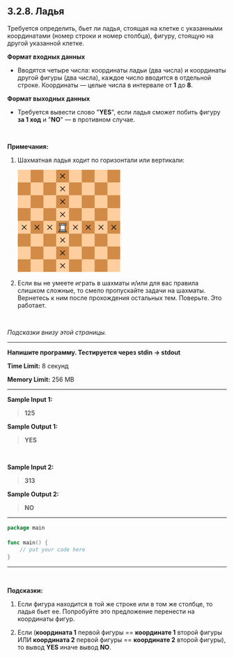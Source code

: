 ## 3.2.8. Ладья

Требуется определить, бьет ли ладья, стоящая на клетке с указанными координатами (номер строки и номер столбца), фигуру, стоящую на другой указанной клетке.

**Формат входных данных**
* Вводятся четыре числа: координаты ладьи (два числа) и координаты другой фигуры (два числа), каждое число вводится в отдельной строке. Координаты — целые числа в интервале от **1** до **8**.

**Формат выходных данных**
* Требуется вывести слово "**YES**", если ладья сможет побить фигуру **за 1 ход** и "**NO**" — в противном случае. 

<br />

**Примечания:**

1. Шахматная ладья ходит по горизонтали или вертикали: 

    <img alt="" height="234" src="./doc/image.png" width="236"></p>

2. Если вы не умеете играть в шахматы и/или для вас правила слишком сложные, то смело пропускайте задачи на шахматы. Вернетесь к ним после прохождения остальных тем. Поверьте. Это работает. 

<br />

*Подсказки внизу этой страницы.*
___
**Напишите программу. Тестируется через stdin → stdout**

**Time Limit:** 8 секунд

**Memory Limit:** 256 MB
___
**Sample Input 1:**
> **125**

**Sample Output 1:**
> **YES**

<br />

**Sample Input 2:**
> **313**

**Sample Output 2:**
> **NO**
___
```Go
package main

func main() {
    // put your code here
}
```
___

<br />

**Подсказки:**

1. Если фигура находится в той же строке или в том же столбце, то ладья бьет ее. Попробуйте это предложение перенести на координаты фигур.

2. Если (**координата 1** первой фигуры == **координате 1** второй фигуры ИЛИ **координата 2** первой фигуры == **координате 2** второй фигуры), то вывод **YES** иначе вывод **NO**.
